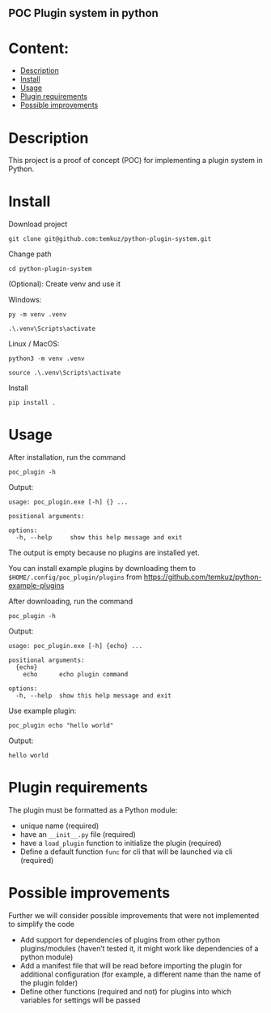POC Plugin system in python
---

# Content:

- [Description](#description)
- [Install](#install)
- [Usage](#usage)
- [Plugin requirements](#plugin-requirements)
- [Possible improvements](#possible-improvements)

# Description

This project is a proof of concept (POC)
for implementing a plugin system in Python.

# Install

Download project

```commandline
git clone git@github.com:temkuz/python-plugin-system.git
```

Change path

```commandline
cd python-plugin-system
```

(Optional): Create venv and use it

Windows:

```commandline
py -m venv .venv
```

```commandline
.\.venv\Scripts\activate
```

Linux / MacOS:

```commandline
python3 -m venv .venv
```

```commandline
source .\.venv\Scripts\activate
```

Install

```commandline
pip install .
```

# Usage

After installation, run the command

```commandline
poc_plugin -h
```

Output:

```
usage: poc_plugin.exe [-h] {} ...
                                            
positional arguments:                                     
                                            
options:                                    
  -h, --help     show this help message and exit
```

The output is empty because no plugins are installed yet.

You can install example plugins by downloading them to
`$HOME/.config/poc_plugin/plugins` from
https://github.com/temkuz/python-example-plugins

After downloading, run the command

```commandline
poc_plugin -h            
```

Output:

```commandline
usage: poc_plugin.exe [-h] {echo} ...

positional arguments:
  {echo}
    echo      echo plugin command

options:
  -h, --help  show this help message and exit
```

Use example plugin:

```commandline
poc_plugin echo "hello world"
```

Output:

```commandline
hello world
```

# Plugin requirements

The plugin must be formatted as a Python module:
- unique name (required)
- have an `__init__.py` file (required)
- have a `load_plugin` function to initialize the plugin (required)
- Define a default function `func` for cli that will be launched via cli (required)

# Possible improvements

Further we will consider possible improvements that were not implemented to simplify the code

- Add support for dependencies of plugins from other python plugins/modules (haven’t tested it, it might work like dependencies of a python module)
- Add a manifest file that will be read before importing the plugin for additional configuration (for example, a different name than the name of the plugin folder)
- Define other functions (required and not) for plugins into which variables for settings will be passed